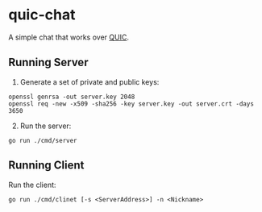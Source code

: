# quic-chat

A simple chat that works over [QUIC](https://en.wikipedia.org/wiki/QUIC).

## Running Server

1. Generate a set of private and public keys:

```shell
openssl genrsa -out server.key 2048
openssl req -new -x509 -sha256 -key server.key -out server.crt -days 3650
```

2. Run the server:

```shell
go run ./cmd/server
```

## Running Client

Run the client:

```shell
go run ./cmd/clinet [-s <ServerAddress>] -n <Nickname>
```
